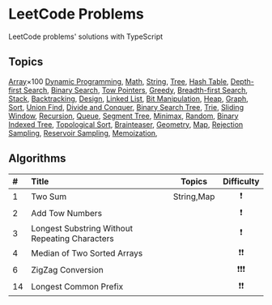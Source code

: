 # LeetCode Problems

LeetCode problems' solutions with TypeScript

## Topics

[Array](./TOPICS.md#array)×100
[Dynamic Programming](./TOPICS.md#string),
[Math](./TOPICS.md#),
[String](./TOPICS.md#),
[Tree](./TOPICS.md#),
[Hash Table](./TOPICS.md#),
[Depth-first Search](./TOPICS.md#),
[Binary Search](./TOPICS.md#),
[Tow Pointers](./TOPICS.md#),
[Greedy](./TOPICS.md#),
[Breadth-first Search](./TOPICS.md#),
[Stack](./TOPICS.md#),
[Backtracking](./TOPICS.md#),
[Design](./TOPICS.md#),
[Linked List](./TOPICS.md#),
[Bit Manipulation](./TOPICS.md#),
[Heap](./TOPICS.md#),
[Graph](./TOPICS.md#),
[Sort](./TOPICS.md#),
[Union Find](./TOPICS.md#),
[Divide and Conquer](./TOPICS.md#),
[Binary Search Tree](./TOPICS.md#),
[Trie](./TOPICS.md#),
[Sliding Window](./TOPICS.md#),
[Recursion](./TOPICS.md#),
[Queue](./TOPICS.md#),
[Segment Tree](./TOPICS.md#),
[Minimax](./TOPICS.md#),
[Random](./TOPICS.md#),
[Binary Indexed Tree](./TOPICS.md#),
[Topological Sort](./TOPICS.md#),
[Brainteaser](./TOPICS.md#),
[Geometry](./TOPICS.md#),
[Map](./TOPICS.md#),
[Rejection Sampling](./TOPICS.md#),
[Reservoir Sampling](./TOPICS.md#),
[Memoization](./TOPICS.md#),

## Algorithms

| \#  | Title                                          |   Topics   | Difficulty |
| :-- | :--------------------------------------------- | :--------: | :--------: |
| 1   | Two Sum                                        | String,Map |     ❗     |
| 2   | Add Tow Numbers                                |            |     ❗     |
| 3   | Longest Substring Without Repeating Characters |            |     ❗     |
| 4   | Median of Two Sorted Arrays                    |            |    ❗❗    |
| 6   | ZigZag Conversion                              |            |   ❗❗❗   |
| 14  | Longest Common Prefix                          |            |    ❗❗    |
